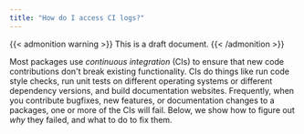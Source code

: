 ```yaml
---
title: "How do I access CI logs?"
---
```


{{< admonition warning >}}
This is a draft document.
{{< /admonition >}}

Most packages use _continuous integration_ (CIs) to ensure that new code contributions don't break existing functionality.
CIs do things like run code style checks, run unit tests on different operating systems or different dependency versions, and build documentation websites.
Frequently, when you contribute bugfixes, new features, or documentation changes to a packages, one or more of the CIs will fail.
Below, we show how to figure out _why_ they failed, and what to do to fix them.

<!-- TODO screenshots of CIs with the doc build broken (CircleCI) -->

<!-- TODO screenshots of CIs with the doc build broken (readthedocs) -->

<!-- TODO screenshots of CIs with a GitHub actions unit test broken -->

<!-- TODO screenshots of CIs with an azure-pipelines unit test broken -->
